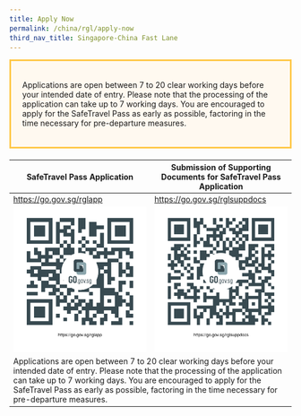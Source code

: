 ```yaml
---
title: Apply Now
permalink: /china/rgl/apply-now
third_nav_title: Singapore-China Fast Lane
---
```


<div style="border:3px solid #ffc848; background-color:#fff9f0; padding:20px; margin-bottom:20px;">
  <p>Applications are open between 7 to 20 clear working days before your intended date of entry. Please note that the processing of the application can take up to 7 working days. You are encouraged to apply for the SafeTravel Pass as early as possible, factoring in the time necessary for pre-departure measures.</p>
</div>

<table>
  <thead>
    <tr>
      <th>SafeTravel Pass Application</th>
      <th>Submission of Supporting Documents for SafeTravel Pass Application</th>
    </tr>
  </thead>
  <tbody>
    <tr>
      <td width="50%"><a href="https://go.gov.sg/rglapp">https://go.gov.sg/rglapp</a></td>
      <td width="50%"><a href="https://go.gov.sg/rglsuppdocs">https://go.gov.sg/rglsuppdocs</a></td>
    </tr>
    <tr>
      <td><a href="https://go.gov.sg/rglapp"><img src="/images/qr-rglapp.png" alt="https://go.gov.sg/rglapp" title="https://go.gov.sg/rglapp"></a></td>
      <td><a href="https://go.gov.sg/rglsuppdocs"><img src="/images/qr-rglsuppdocs.png" alt="https://go.gov.sg/rglsuppdocs" title="https://go.gov.sg/rglsuppdocs"></a></td>
    </tr>
    <tr>
      <td colspan="2">Applications are open between 7 to 20 clear working days before your intended date of entry. Please note that the processing of the application can take up to 7 working days. You are encouraged to apply for the SafeTravel Pass as early as possible, factoring in the time necessary for pre-departure measures.</td>
    </tr>
  </tbody>
</table>
